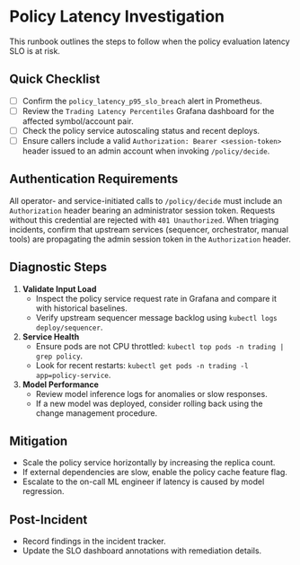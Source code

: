 # Policy Latency Investigation

This runbook outlines the steps to follow when the policy evaluation latency SLO is at risk.

## Quick Checklist
- [ ] Confirm the `policy_latency_p95_slo_breach` alert in Prometheus.
- [ ] Review the `Trading Latency Percentiles` Grafana dashboard for the affected symbol/account pair.
- [ ] Check the policy service autoscaling status and recent deploys.
- [ ] Ensure callers include a valid `Authorization: Bearer <session-token>` header issued to an admin account when invoking `/policy/decide`.

## Authentication Requirements

All operator- and service-initiated calls to `/policy/decide` must include an `Authorization` header bearing an administrator session token. Requests without this credential are rejected with `401 Unauthorized`. When triaging incidents, confirm that upstream services (sequencer, orchestrator, manual tools) are propagating the admin session token in the `Authorization` header.

## Diagnostic Steps
1. **Validate Input Load**
   - Inspect the policy service request rate in Grafana and compare it with historical baselines.
   - Verify upstream sequencer message backlog using `kubectl logs deploy/sequencer`.
2. **Service Health**
   - Ensure pods are not CPU throttled: `kubectl top pods -n trading | grep policy`.
   - Look for recent restarts: `kubectl get pods -n trading -l app=policy-service`.
3. **Model Performance**
   - Review model inference logs for anomalies or slow responses.
   - If a new model was deployed, consider rolling back using the change management procedure.

## Mitigation
- Scale the policy service horizontally by increasing the replica count.
- If external dependencies are slow, enable the policy cache feature flag.
- Escalate to the on-call ML engineer if latency is caused by model regression.

## Post-Incident
- Record findings in the incident tracker.
- Update the SLO dashboard annotations with remediation details.
